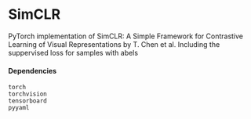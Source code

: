 # SimCLR
PyTorch implementation of SimCLR: A Simple Framework for Contrastive Learning of Visual Representations by T. Chen et al.
Including the suppervised loss for samples with abels 

#### Dependencies
```
torch
torchvision
tensorboard
pyyaml
```
